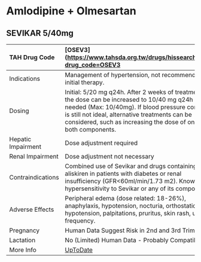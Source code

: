 # Amlodipine + Olmesartan

## SEVIKAR 5/40mg

| TAH Drug Code      | [OSEV3](https://www.tahsda.org.tw/drugs/hissearch.php?drug_code=OSEV3                                                                                                                                                                                                  |
|:-------------------|:-----------------------------------------------------------------------------------------------------------------------------------------------------------------------------------------------------------------------------------------------------------------------|
| Indications        | Management of hypertension, not recommended for initial therapy.                                                                                                                                                                                                       |
| Dosing             | Initial: 5/20 mg q24h. After 2 weeks of treatment, the dose can be increased to 10/40 mg q24h as needed (Max: 10/40mg). If blood pressure control is still not ideal, alternative treatments can be considered, such as increasing the dose of one or both components. |
| Hepatic Impairment | Dose adjustment required                                                                                                                                                                                                                                               |
| Renal Impairment   | Dose adjustment not necessary                                                                                                                                                                                                                                          |
| Contraindications  | Combined use of Sevikar and drugs containing aliskiren in patients with diabetes or renal insufficiency (GFR<60ml/min/1.73 m2). Known hypersensitivity to Sevikar or any of its components.                                                                            |
| Adverse Effects    | Peripheral edema (dose related: 18-26%), anaphylaxis, hypotension, nocturia, orthostatic hypotension, palpitations, pruritus, skin rash, urinary frequency.                                                                                                            |
| Pregnancy          | Human Data Suggest Risk in 2nd and 3rd Trimesters                                                                                                                                                                                                                      |
| Lactation          | No (Limited) Human Data - Probably Compatible                                                                                                                                                                                                                          |
| More Info          | [UpToDate](https://www.uptodate.com/contents/amlodipine-and-olmesartan-drug-information)                                                                                                                                                                               |

